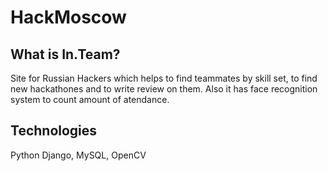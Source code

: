 # HackMoscow

## What is In.Team?
Site for Russian Hackers which helps to find teammates by skill set, to find new hackathones and to write review on them. 
Also it has face recognition system to count amount of atendance.

## Technologies
Python Django, MySQL, OpenCV


